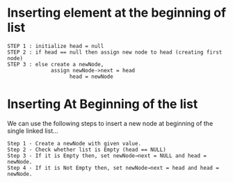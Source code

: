 # Inserting element at the beginning of list

```
STEP 1 : initialize head = null
STEP 2 : if head == null then assign new node to head (creating first node)
STEP 3 : else create a newNode,
              assign newNode->next = head
                    head = newNode
```

# Inserting At Beginning of the list

We can use the following steps to insert a new node at beginning of the single linked list...

```
Step 1 - Create a newNode with given value.
Step 2 - Check whether list is Empty (head == NULL)
Step 3 - If it is Empty then, set newNode→next = NULL and head = newNode.
Step 4 - If it is Not Empty then, set newNode→next = head and head = newNode.
```
